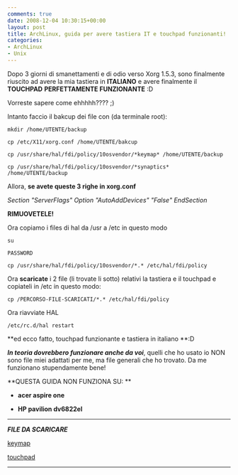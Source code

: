 ```yaml
---
comments: true
date: 2008-12-04 10:30:15+00:00
layout: post
title: ArchLinux, guida per avere tastiera IT e touchpad funzionanti!
categories:
- ArchLinux
- Unix
---
```


Dopo 3 giorni di smanettamenti e di odio verso Xorg 1.5.3, sono finalmente riuscito ad avere la mia tastiera in **ITALIANO** e avere finalmente il **TOUCHPAD** **PERFETTAMENTE FUNZIONANTE** :D

Vorreste sapere come ehhhhh???? ;)

Intanto faccio il bakcup dei file con (da terminale root):


`mkdir /home/UTENTE/backup`




`cp /etc/X11/xorg.conf /home/UTENTE/bakcup`




`cp /usr/share/hal/fdi/policy/10osvendor/*keymap* /home/UTENTE/backup`




`cp /usr/share/hal/fdi/policy/10osvendor/*synaptics* /home/UTENTE/backup`



Allora, **se avete queste 3 righe in xorg.conf**


_Section "ServerFlags"
Option "AutoAddDevices" "False"
EndSection_

**RIMUOVETELE!**

Ora copiamo i files di hal da /usr a /etc in questo modo


`su`




`PASSWORD`




`cp /usr/share/hal/fdi/policy/10osvendor/*.* /etc/hal/fdi/policy`



Ora **scaricate** i 2 file (li trovate li sotto) relativi la tastiera e il touchpad e copiateli in /etc in questo modo:


`cp /PERCORSO-FILE-SCARICATI/*.* /etc/hal/fdi/policy`



Ora riavviate HAL


`/etc/rc.d/hal restart`



**ed ecco fatto, touchpad funzionante e tastiera in italiano **:D

_**In teoria dovrebbero funzionare anche da voi**_, quelli che ho usato io NON sono file miei adattati per me, ma file generali che ho trovato. Da me funzionano stupendamente bene!

**QUESTA GUIDA NON FUNZIONA SU: **



	
  * **acer aspire one**

	
  * **HP pavilion dv6822el**


---------------------------------

_**FILE DA SCARICARE**_

[keymap](http://www.fileden.com/files/2008/6/10/1953114/10-keymap.fdi)

[touchpad](http://www.fileden.com/files/2008/6/10/1953114/11-x11-synaptics.fdi)

--------------------------------
